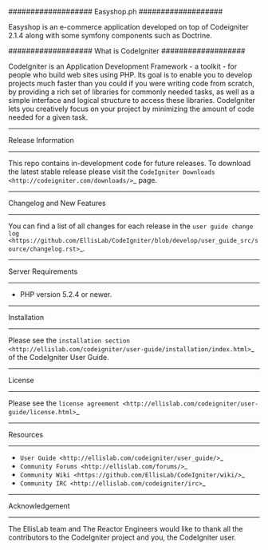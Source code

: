 
###################
   Easyshop.ph
###################

Easyshop is an e-commerce application developed on top of Codeigniter 2.1.4 along with some symfony components such as Doctrine.



###################
What is CodeIgniter
###################

CodeIgniter is an Application Development Framework - a toolkit - for people
who build web sites using PHP. Its goal is to enable you to develop projects
much faster than you could if you were writing code from scratch, by providing
a rich set of libraries for commonly needed tasks, as well as a simple
interface and logical structure to access these libraries. CodeIgniter lets
you creatively focus on your project by minimizing the amount of code needed
for a given task.

*******************
Release Information
*******************

This repo contains in-development code for future releases. To download the
latest stable release please visit the `CodeIgniter Downloads
<http://codeigniter.com/downloads/>`_ page.

**************************
Changelog and New Features
**************************

You can find a list of all changes for each release in the `user
guide change log <https://github.com/EllisLab/CodeIgniter/blob/develop/user_guide_src/source/changelog.rst>`_.

*******************
Server Requirements
*******************

-  PHP version 5.2.4 or newer.

************
Installation
************

Please see the `installation section <http://ellislab.com/codeigniter/user-guide/installation/index.html>`_
of the CodeIgniter User Guide.

*******
License
*******

Please see the `license
agreement <http://ellislab.com/codeigniter/user-guide/license.html>`_

*********
Resources
*********

+  `User Guide <http://ellislab.com/codeigniter/user_guide/>`_
+  `Community Forums <http://ellislab.com/forums/>`_
+  `Community Wiki <https://github.com/EllisLab/CodeIgniter/wiki/>`_
+  `Community IRC <http://ellislab.com/codeigniter/irc>`_

***************
Acknowledgement
***************

The EllisLab team and The Reactor Engineers would like to thank all the
contributors to the CodeIgniter project and you, the CodeIgniter user.
